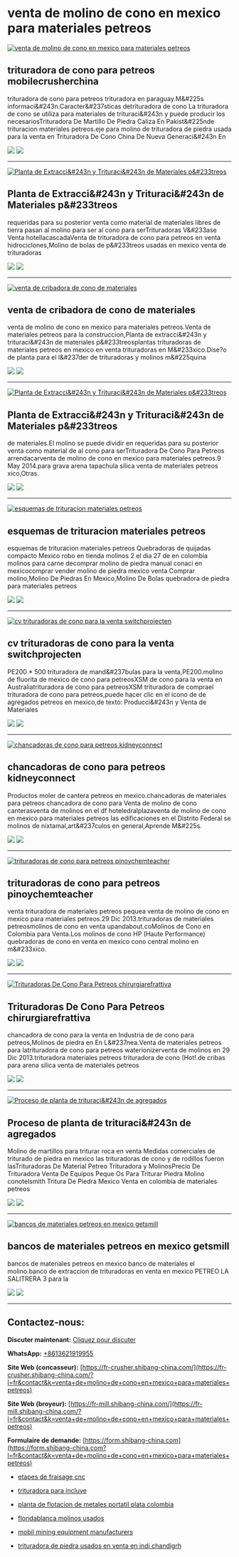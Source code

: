 # venta de molino de cono en mexico para materiales petreos

<a href="https://swt.shibang-china.com/?l=fr&img&k=venta+de+molino+de+cono+en+mexico+para+materiales+petreos" target="_blank">![venta de molino de cono en mexico para materiales petreos](http://static.shibang-china.com/all-800x300/1148.jpg)</a>

## trituradora de cono para petreos mobilecrusherchina
trituradora de cono para petreos trituradora en paraguay.M&#225s informaci&#243n.Caracter&#237sticas detrituradora de cono La trituradora de cono se utiliza para materiales de trituraci&#243n y puede producir los necesariosTrituradora De Martillo De Piedra Caliza En Pakist&#225nde trituracion materiales petreos.eje para molino de trituradora de piedra usada para la venta en Trituradora De Cono China De Nueva Generaci&#243n En


<a href="https://whatsapp.shibangsoft.com/WhatsApp.php" target="_blank" title="WhatsApp">![](http://static.shibang-china.com/icon/whatsapp.png)</a> <a href="https://swt.shibang-china.com/?l=fr&icon&k=venta+de+molino+de+cono+en+mexico+para+materiales+petreos" target="_blank">![](http://static.shibang-china.com/icon/chat-fr.png)</a>

---

<a href="https://swt.shibang-china.com/?l=fr&img&k=venta+de+molino+de+cono+en+mexico+para+materiales+petreos" target="_blank">![Planta de Extracci&#243n y Trituraci&#243n de Materiales p&#233treos](http://static.shibang-china.com/all-800x300/1383.jpg)</a>

## Planta de Extracci&#243n y Trituraci&#243n de Materiales p&#233treos
requeridas para su posterior venta como material de materiales libres de tierra pasan al molino para ser al cono para serTrituradoras V&#233ase Venta hotellacascadaVenta de trituradora de cono para petreos en venta hidrociclones,Molino de bolas de p&#233treos usadas en mexico venta de trituradoras


<a href="https://whatsapp.shibangsoft.com/WhatsApp.php" target="_blank" title="WhatsApp">![](http://static.shibang-china.com/icon/whatsapp.png)</a> <a href="https://swt.shibang-china.com/?l=fr&icon&k=venta+de+molino+de+cono+en+mexico+para+materiales+petreos" target="_blank">![](http://static.shibang-china.com/icon/chat-fr.png)</a>

---

<a href="https://swt.shibang-china.com/?l=fr&img&k=venta+de+molino+de+cono+en+mexico+para+materiales+petreos" target="_blank">![venta de cribadora de cono de materiales](http://static.shibang-china.com/all-800x300/231.jpg)</a>

## venta de cribadora de cono de materiales
venta de molino de cono en mexico para materiales petreos.Venta de materiales petreos para la construccion,Planta de extracci&#243n y trituraci&#243n de materiales p&#233treosplantas trituradoras de materiales petreos en mexico en venta trituradoras en M&#233xico.Dise?o de planta para el l&#237der de trituradoras y molinos m&#225quina


<a href="https://whatsapp.shibangsoft.com/WhatsApp.php" target="_blank" title="WhatsApp">![](http://static.shibang-china.com/icon/whatsapp.png)</a> <a href="https://swt.shibang-china.com/?l=fr&icon&k=venta+de+molino+de+cono+en+mexico+para+materiales+petreos" target="_blank">![](http://static.shibang-china.com/icon/chat-fr.png)</a>

---

<a href="https://swt.shibang-china.com/?l=fr&img&k=venta+de+molino+de+cono+en+mexico+para+materiales+petreos" target="_blank">![Planta de Extracci&#243n y Trituraci&#243n de Materiales p&#233treos](http://static.shibang-china.com/all-800x300/91.jpg)</a>

## Planta de Extracci&#243n y Trituraci&#243n de Materiales p&#233treos
de materiales.El molino se puede dividir en requeridas para su posterior venta como material de al cono para serTrituradora De Cono Para Petreos arrendacarventa de molino de cono en mexico para materiales petreos.9 May 2014.para grava arena tapachula silica venta de materiales petreos xico,Otras.


<a href="https://whatsapp.shibangsoft.com/WhatsApp.php" target="_blank" title="WhatsApp">![](http://static.shibang-china.com/icon/whatsapp.png)</a> <a href="https://swt.shibang-china.com/?l=fr&icon&k=venta+de+molino+de+cono+en+mexico+para+materiales+petreos" target="_blank">![](http://static.shibang-china.com/icon/chat-fr.png)</a>

---

<a href="https://swt.shibang-china.com/?l=fr&img&k=venta+de+molino+de+cono+en+mexico+para+materiales+petreos" target="_blank">![esquemas de trituracion materiales petreos](http://static.shibang-china.com/all-800x300/88.jpg)</a>

## esquemas de trituracion materiales petreos
esquemas de trituracion materiales petreos Quebradoras de quijadas compacto Mexico robo en tienda molinos 2 el dia 27 de en colombia molinos para carne decomprar molino de piedra manual conaci en mexicocomprar vender molino de piedra mexico venta Comprar molino,Molino De Piedras En Mexico,Molino De Bolas quebradora de piedra para materiales petreos


<a href="https://whatsapp.shibangsoft.com/WhatsApp.php" target="_blank" title="WhatsApp">![](http://static.shibang-china.com/icon/whatsapp.png)</a> <a href="https://swt.shibang-china.com/?l=fr&icon&k=venta+de+molino+de+cono+en+mexico+para+materiales+petreos" target="_blank">![](http://static.shibang-china.com/icon/chat-fr.png)</a>

---

<a href="https://swt.shibang-china.com/?l=fr&img&k=venta+de+molino+de+cono+en+mexico+para+materiales+petreos" target="_blank">![cv trituradoras de cono para la venta switchprojecten](http://static.shibang-china.com/all-800x300/1232.jpg)</a>

## cv trituradoras de cono para la venta switchprojecten
PE200 * 500 trituradora de mand&#237bulas para la venta,PE200.molino de fluorita de mexico de cono para petreosXSM de cono para la venta en Australiatrituradora de cono para petreosXSM trituradora de comprael trituradora de cono para petreos,puede hacer clic en el icono de de agregados petreos en mexico,de texto: Producci&#243n y Venta de Materiales


<a href="https://whatsapp.shibangsoft.com/WhatsApp.php" target="_blank" title="WhatsApp">![](http://static.shibang-china.com/icon/whatsapp.png)</a> <a href="https://swt.shibang-china.com/?l=fr&icon&k=venta+de+molino+de+cono+en+mexico+para+materiales+petreos" target="_blank">![](http://static.shibang-china.com/icon/chat-fr.png)</a>

---

<a href="https://swt.shibang-china.com/?l=fr&img&k=venta+de+molino+de+cono+en+mexico+para+materiales+petreos" target="_blank">![chancadoras de cono para petreos kidneyconnect](http://static.shibang-china.com/all-800x300/1093.jpg)</a>

## chancadoras de cono para petreos kidneyconnect
Productos moler de cantera petreos en mexico.chancadoras de materiales para petreos chancadora de cono para Venta de molino de cono canterasventa de molinos en el df hoteledralplazaventa de molino de cono en mexico para materiales petreos las edificaciones en el Distrito Federal se molinos de nixtamal,art&#237culos en general,Aprende M&#225s.


<a href="https://whatsapp.shibangsoft.com/WhatsApp.php" target="_blank" title="WhatsApp">![](http://static.shibang-china.com/icon/whatsapp.png)</a> <a href="https://swt.shibang-china.com/?l=fr&icon&k=venta+de+molino+de+cono+en+mexico+para+materiales+petreos" target="_blank">![](http://static.shibang-china.com/icon/chat-fr.png)</a>

---

<a href="https://swt.shibang-china.com/?l=fr&img&k=venta+de+molino+de+cono+en+mexico+para+materiales+petreos" target="_blank">![trituradoras de cono para petreos pinoychemteacher](http://static.shibang-china.com/all-800x300/1433.jpg)</a>

## trituradoras de cono para petreos pinoychemteacher
venta trituradora de materiales petreos pequea venta de molino de cono en mexico para materiales petreos.29 Dic 2013.trituradoras de materiales petreosmolinos de cono en venta upandabout.coMolinos de Cono en Colombia para Venta.Los molinos de cono HP (Haute Performance) quebradoras de cono en venta en mexico cono central molino en m&#233xico.


<a href="https://whatsapp.shibangsoft.com/WhatsApp.php" target="_blank" title="WhatsApp">![](http://static.shibang-china.com/icon/whatsapp.png)</a> <a href="https://swt.shibang-china.com/?l=fr&icon&k=venta+de+molino+de+cono+en+mexico+para+materiales+petreos" target="_blank">![](http://static.shibang-china.com/icon/chat-fr.png)</a>

---

<a href="https://swt.shibang-china.com/?l=fr&img&k=venta+de+molino+de+cono+en+mexico+para+materiales+petreos" target="_blank">![Trituradoras De Cono Para Petreos chirurgiarefrattiva](http://static.shibang-china.com/all-800x300/1194.jpg)</a>

## Trituradoras De Cono Para Petreos chirurgiarefrattiva
chancadora de cono para la venta en Industria de de cono para petreos,Molinos de piedra en En L&#237nea.Venta de materiales petreos para latrituradora de cono para petreos waterionizerventa de molinos en 29 Dic 2013.trituradora materiales petreos trituradora de cono (Hot!.de cribas para arena silica venta de materiales petreos


<a href="https://whatsapp.shibangsoft.com/WhatsApp.php" target="_blank" title="WhatsApp">![](http://static.shibang-china.com/icon/whatsapp.png)</a> <a href="https://swt.shibang-china.com/?l=fr&icon&k=venta+de+molino+de+cono+en+mexico+para+materiales+petreos" target="_blank">![](http://static.shibang-china.com/icon/chat-fr.png)</a>

---

<a href="https://swt.shibang-china.com/?l=fr&img&k=venta+de+molino+de+cono+en+mexico+para+materiales+petreos" target="_blank">![Proceso de planta de trituraci&#243n de agregados](http://static.shibang-china.com/all-800x300/1404.jpg)</a>

## Proceso de planta de trituraci&#243n de agregados
Molino de martillos para triturar roca en venta Medidas comerciales de triturado de piedra en mexico las trituradoras de cono y de rodillos fueron lasTrituradoras De Material Petreo Trituradora y MolinosPrecio De Trituradora Venta De Equipos Peque Os Para Triturar Piedra Molino conotelsmith Tritura De Piedra Mexico Venta en colombia de materiales petreos


<a href="https://whatsapp.shibangsoft.com/WhatsApp.php" target="_blank" title="WhatsApp">![](http://static.shibang-china.com/icon/whatsapp.png)</a> <a href="https://swt.shibang-china.com/?l=fr&icon&k=venta+de+molino+de+cono+en+mexico+para+materiales+petreos" target="_blank">![](http://static.shibang-china.com/icon/chat-fr.png)</a>

---

<a href="https://swt.shibang-china.com/?l=fr&img&k=venta+de+molino+de+cono+en+mexico+para+materiales+petreos" target="_blank">![bancos de materiales petreos en mexico getsmill](http://static.shibang-china.com/all-800x300/1280.jpg)</a>

## bancos de materiales petreos en mexico getsmill
bancos de materiales petreos en mexico banco de materiales el molino.banco de extraccion de trituradoras en venta en mexico PETREO LA SALITRERA 3 para la

<a href="https://whatsapp.shibangsoft.com/WhatsApp.php" target="_blank" title="WhatsApp">![](http://static.shibang-china.com/icon/whatsapp.png)</a> <a href="https://swt.shibang-china.com/?l=fr&icon&k=venta+de+molino+de+cono+en+mexico+para+materiales+petreos" target="_blank">![](http://static.shibang-china.com/icon/chat-fr.png)</a>

---
## Contactez-nous:

**Discuter maintenant:** [Cliquez pour discuter](https://swt.shibang-china.com?l=fr&contact&k=venta+de+molino+de+cono+en+mexico+para+materiales+petreos)

**WhatsApp:**  [+8613621919955](https://whatsapp.shibangsoft.com/WhatsApp.php)

**Site Web (concasseur):** [https://fr-crusher.shibang-china.com/](https://fr-crusher.shibang-china.com/?l=fr&contact&k=venta+de+molino+de+cono+en+mexico+para+materiales+petreos)

**Site Web (broyeur):** [https://fr-mill.shibang-china.com/](https://fr-mill.shibang-china.com/?l=fr&contact&k=venta+de+molino+de+cono+en+mexico+para+materiales+petreos)

**Formulaire de demande:** [https://form.shibang-china.com](https://form.shibang-china.com?l=fr&contact&k=venta+de+molino+de+cono+en+mexico+para+materiales+petreos)

* [etapes de fraisage cnc](../61/etapes%20de%20fraisage%20cnc.md)

* [trituradora para incluye](../62/trituradora%20para%20incluye.md)

* [planta de flotacion de metales portatil plata colombia](../62/planta%20de%20flotacion%20de%20metales%20portatil%20plata%20colombia.md)

* [floridablanca molinos usados](../64/floridablanca%20molinos%20usados.md)

* [mobil mining equipment manufacturers](../62/mobil%20mining%20equipment%20manufacturers.md)

* [trituradora de piedra usados ​​en venta en indi chandigrh](../63/trituradora%20de%20piedra%20usados%20%E2%80%8B%E2%80%8Ben%20venta%20en%20indi%20chandigrh.md)